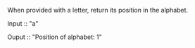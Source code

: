 When provided with a letter, return its position in the alphabet.

Input :: "a"

Ouput :: "Position of alphabet: 1"
